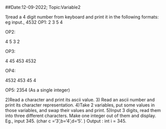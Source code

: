 ##Date:12-09-2022; Topic:Variable2

1)read a 4 digit number from keyboard and print it in the following formats:
eg input., 4532
OP1:
2
3
5
4

OP2:

4
5
3
2

OP3:

4
45
453
4532

OP4:

4532
453
45
4

OP5:
2354 (As a single integer)

2)Read a character and print its ascii value.
3) Read an ascii number and print its character representation.
4)Take 2 variables, put some values in those variables, and swap their values and print.
5)Input 3 digits, read them into three different characters. Make one integer out of them and display.
Eg., input 345. (char c =‘3’,b=‘4’,d=‘5’. )
Output : int i = 345.
